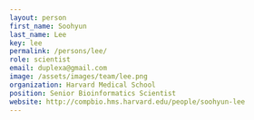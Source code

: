 ```yaml
---
layout: person
first_name: Soohyun
last_name: Lee
key: lee
permalink: /persons/lee/
role: scientist
email: duplexa@gmail.com
image: /assets/images/team/lee.png
organization: Harvard Medical School
position: Senior Bioinformatics Scientist
website: http://compbio.hms.harvard.edu/people/soohyun-lee
---
```


